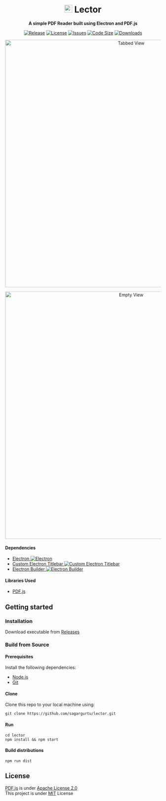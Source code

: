 <h1 align="center">
  <a href="https://sagargurtu.github.io/lector/"><img src="https://github.com/sagargurtu/lector/blob/master/docs/assets/images/logo.png" width=25 /></a> Lector
</h1>

<p align="center">
  <strong>A simple PDF Reader built using Electron and PDF.js</strong>
</p>

<p align="center">
  <a href="https://github.com/sagargurtu/lector/releases"><img alt="Release" src="https://img.shields.io/github/release/sagargurtu/lector.svg"/></a>
  <a href="https://github.com/sagargurtu/lector/blob/master/LICENSE"><img alt="License" src="https://img.shields.io/github/license/sagargurtu/lector.svg"/></a>
  <a href="https://github.com/sagargurtu/lector/issues"><img alt="Issues" src="https://img.shields.io/github/issues/sagargurtu/lector.svg"/></a>
  <a href="https://github.com/sagargurtu/lector"><img alt="Code Size" src="https://img.shields.io/github/languages/code-size/sagargurtu/lector.svg"/></a>
  <a href="https://github.com/sagargurtu/lector"><img alt="Downloads" src="https://img.shields.io/github/downloads/sagargurtu/lector/total.svg"/></a>
</p>

<p align="center">
  <img alt="Tabbed View" src="https://github.com/sagargurtu/lector/blob/master/docs/assets/screenshots/Tabbed%20View.png" width=800/>
</p>

<p align="center">
  <img alt="Empty View" src="https://github.com/sagargurtu/lector/blob/master/docs/assets/screenshots/Empty%20View.png" width=800/>
</p>

#### Dependencies
* <a href="https://electronjs.org/">Electron <img alt="Electron" src="https://img.shields.io/github/package-json/dependency-version/sagargurtu/lector/dev/electron.svg"/></a>
* <a href="https://github.com/AlexTorresSk/custom-electron-titlebar">Custom Electron Titlebar <img alt="Custom Electron Titlebar" src="https://img.shields.io/github/package-json/dependency-version/sagargurtu/lector/dev/custom-electron-titlebar.svg"/></a>
* <a href="https://www.electron.build/">Electron Builder <img alt="Electron Builder" src="https://img.shields.io/github/package-json/dependency-version/sagargurtu/lector/dev/electron-builder.svg"/></a>

#### Libraries Used
* [PDF.js](https://mozilla.github.io/pdf.js/)

## Getting started

### Installation

Download executable from [Releases](https://github.com/sagargurtu/lector/releases)

### Build from Source

#### Prerequisites
Install the following dependencies:
* [Node.js](https://nodejs.org/en/)
* [Git](https://git-scm.com/)

#### Clone
Clone this repo to your local machine using:
```
git clone https://github.com/sagargurtu/lector.git
```

#### Run
```
cd lector
npm install && npm start
```

#### Build distributions
```
npm run dist
```

## License
[PDF.js](https://mozilla.github.io/pdf.js/) is under [Apache License 2.0](https://github.com/mozilla/pdf.js/blob/master/LICENSE) \
This project is under [MIT](https://github.com/sagargurtu/lector/blob/master/LICENSE) License
